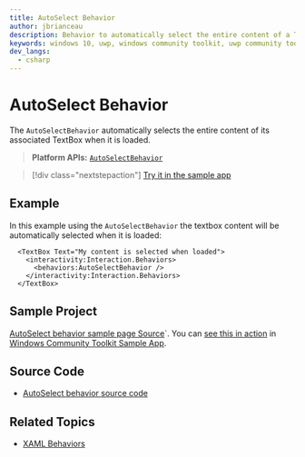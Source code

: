 ```yaml
---
title: AutoSelect Behavior
author: jbrianceau
description: Behavior to automatically select the entire content of a TextBox control when it loads.
keywords: windows 10, uwp, windows community toolkit, uwp community toolkit, uwp toolkit, textbox, behaviors, interactivity, selection
dev_langs:
  - csharp
---
```


# AutoSelect Behavior

The `AutoSelectBehavior` automatically selects the entire content of its associated TextBox when it is loaded.

> **Platform APIs:** [`AutoSelectBehavior`](/dotnet/api/microsoft.toolkit.uwp.ui.behaviors.autoselectbehavior)

> [!div class="nextstepaction"]
> [Try it in the sample app](uwpct://Helpers?sample=AutoSelectBehavior)

## Example

In this example using the `AutoSelectBehavior` the textbox content will be automatically selected when it is loaded:

```xaml
  <TextBox Text="My content is selected when loaded">
    <interactivity:Interaction.Behaviors>
      <behaviors:AutoSelectBehavior />
    </interactivity:Interaction.Behaviors>
  </TextBox>
```

## Sample Project

[AutoSelect behavior sample page Source](https://github.com/CommunityToolkit/WindowsCommunityToolkit/tree/rel/7.1.2/Microsoft.Toolkit.Uwp.SampleApp/SamplePages/AutoSelectBehavior)`. You can [see this in action](uwpct://Helpers?sample=AutoSelectBehavior) in [Windows Community Toolkit Sample App](https://aka.ms/windowstoolkitapp).

## Source Code

- [AutoSelect behavior source code](https://github.com/CommunityToolkit/WindowsCommunityToolkit/blob/rel/7.1.2/Microsoft.Toolkit.Uwp.UI.Behaviors/Select/AutoSelectBehavior.cs)

## Related Topics

- [XAML Behaviors](https://github.com/microsoft/XamlBehaviors/wiki)

